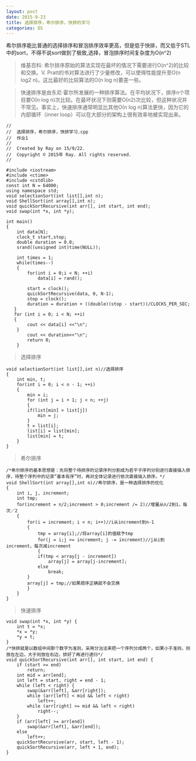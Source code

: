 ```yaml
---
layout: post
date: 2015-9-23
title: 选择排序，希尔排序，快排的学习
categories: DS
---
```


希尔排序能比普通的选择排序和冒泡排序效率更高，但是低于快排，而又低于STL中的sort，不得不说sort做到了极致,选择，冒泡排序时间复杂度为O(n^2)

>维基百科:
希尔排序原始的算法实现在最坏的情况下需要进行O(n^2)的比较和交换。V. Pratt的书对算法进行了少量修改，可以使得性能提升至O(n log2 n)。这比最好的比较算法的O(n log n)要差一些。


>快速排序是由东尼·霍尔所发展的一种排序算法。在平均状况下，排序n个项目要Ο(n log n)次比较。在最坏状况下则需要Ο(n2)次比较，但这种状况并不常见。事实上，快速排序通常明显比其他Ο(n log n)算法更快，因为它的内部循环（inner loop）可以在大部分的架构上很有效率地被实现出来。

	//
	//  选择排序，希尔排序，快排学习.cpp
	//  作业1
	//
	//  Created by Ray on 15/9/22.
	//  Copyright © 2015年 Ray. All rights reserved.
	//
	
	#include <iostream>
	#include <ctime>
	#include <cstdlib>
	const int N = 64000;
	using namespace std;
	void selectionSort(int list[],int n);
	void ShellSort(int array[],int n);
	void quickSortRecursive(int arr[], int start, int end);
	void swap(int *x, int *y);
	
	int main()
	{
	    int data[N];
	    clock_t start,stop;
	    double duration = 0.0;
	    srand((unsigned int)time(NULL));
    
	    int times = 1;
	    while(times--)
	    {
	        for(int i = 0;i < N; ++i)
	            data[i] = rand();
        
	        start = clock();
	        quickSortRecursive(data, 0, N-1);
	        stop = clock();
	        duration = duration + ((double)(stop - start))/CLOCKS_PER_SEC;
	   }
	   for (int i = 0; i < N; ++i)
	   {
			cout << data[i] <<"\n";
		}
			cout << duration<<"\n";
    		return 0;
		}

>选择排序

	void selectionSort(int list[],int n)//选择排序
	{
    	int min, t;
    	for(int i = 0; i < n - 1; ++i)
    	{
			min = i;
			for (int j = i + 1; j < n; ++j)
        	{
            if(list[min] > list[j])
                min = j;
        	}
        	t = list[i];
        	list[i] = list[min];
        	list[min] = t;
    	}
	}

>希尔排序

	/*希尔排序的基本思想是：先将整个待排序的记录序列分割成为若干子序列分别进行直接插入排序，待整个序列中的记录“基本有序”时，再对全体记录进行依次直接插入排序。*/
	void ShellSort(int array[],int n)//希尔排序，是一种选择排序的优化
	{
    	int i, j, increment;
    	int tmp;
    	for(increment = n/2;increment > 0;increment /= 2)//增量从n/2到1，每次／2
    	{
        	for(i = increment; i < n; i++)//i从increment到n-1
        	{
            	tmp = array[i];//将array[i]的值赋予tmp
            	for(j = i;j >= increment; j -= increment)//j从i到increment，每次减increment
            	{
                if(tmp < array[j - increment])
                    array[j] = array[j-increment];
                else
                    break;
            }
            array[j] = tmp;//如果顺序正确就不会交换
        	}
    	}
	}

>快速排序

	void swap(int *x, int *y) {
    	int t = *x;
    	*x = *y;
    	*y = t;
	}
	/*快排就是以数组中间那个数字为准则，采用分治法来把一个序列分成两个，如果小于准则，则放在左边，大于则放在右边，排好了再进行递归*/
	void quickSortRecursive(int arr[], int start, int end) {
    	if (start >= end)
        	return;
    	int mid = arr[end];
    	int left = start, right = end - 1;
    	while (left < right) {
        	swap(&arr[left], &arr[right]);
        	while (arr[left] < mid && left < right)
            	left++;
        	while (arr[right] >= mid && left < right)
            	right--;
    	}
    	if (arr[left] >= arr[end])
        	swap(&arr[left], &arr[end]);
    	else
        	left++;
    	quickSortRecursive(arr, start, left - 1);
    	quickSortRecursive(arr, left + 1, end);
	}
